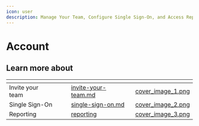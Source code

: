 ```yaml
---
icon: user
description: Manage Your Team, Configure Single Sign-On, and Access Reporting Features
---
```


# Account

## Learn more about

<table data-card-size="large" data-view="cards"><thead><tr><th></th><th data-hidden></th><th data-hidden></th><th data-hidden data-card-target data-type="content-ref"></th><th data-hidden data-card-cover data-type="files"></th></tr></thead><tbody><tr><td>Invite your team</td><td></td><td></td><td><a href="invite-your-team.md">invite-your-team.md</a></td><td><a href="../.gitbook/assets/cover_image_1.png">cover_image_1.png</a></td></tr><tr><td>Single Sign-On</td><td></td><td></td><td><a href="single-sign-on.md">single-sign-on.md</a></td><td><a href="../.gitbook/assets/cover_image_2.png">cover_image_2.png</a></td></tr><tr><td>Reporting</td><td></td><td></td><td><a href="reporting/">reporting</a></td><td><a href="../.gitbook/assets/cover_image_3.png">cover_image_3.png</a></td></tr></tbody></table>
